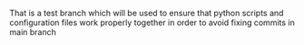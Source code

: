 That is a test branch which will be used to ensure that python scripts and configuration files work properly together in order to avoid fixing commits in main branch
